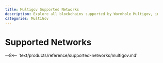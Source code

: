 ```yaml
---
title: Multigov Supported Networks
description: Explore all blockchains supported by Wormhole Multigov, including network availability, block explorers, and cross-chain transfer support.
categories: MultiGov
---
```


# Supported Networks

--8<-- 'text/products/reference/supported-networks/multigov.md'